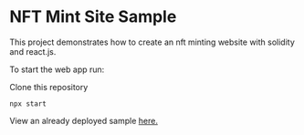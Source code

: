 # NFT Mint Site Sample

This project demonstrates how to create an nft minting website with solidity and react.js.

To start the web app run:

Clone this repository

```shell
npx start
```
View an already deployed sample <a href="https://tolu-ijiola.github.io/nft-mint-site/">here.</a>
